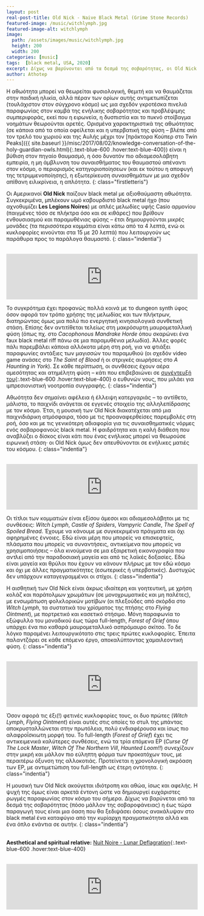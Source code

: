 ```yaml
---
layout: post
real-post-title: Old Nick - Naive Black Metal (Grime Stone Records)
featured-image: /music/witchlymph.jpg
featured-image-alt: witchlymph
image:
  path: /assets/images/music/witchlymph.jpg
  height: 200
  width: 200
categories: [music]
tags:  [black metal, USA, 2020]
excerpt: Δίχως να βαρύνονται από τα δεσμά της σοβαρότητας, οι Old Nick είναι μια όαση που θα ξεδιψάσει όσους ανακάλυψαν στο black metal ένα καταφύγιο από την κυρίαρχη πραγματικότητα αλλά και ένα όπλο ενάντια σε αυτήν.
author: Athotep
---
```


Η αθωότητα μπορεί να θεωρείται φυσιολογική, θεμιτή και να θαυμάζεται στην παιδική ηλικία, αλλά πέραν των ορίων αυτής αντιμετωπίζεται (τουλάχιστον στον σύγχρονο κόσμο) ως μια σχεδόν γκροτέσκα πινελιά παραφωνίας στον καμβά της ενήλικης σοβαρότητας και προβλέψιμης συμπεριφοράς, εκεί που η ειρωνεία, η δυσπιστία και το πυκνό στοίβαγμα νοημάτων θεωρούνται αρετές. Ορισμένα χαρακτηριστικά της αθωότητας (σε κάποια από τα οποία οφείλεται και η υπερβατική της φύση – βλέπε από τον τρελό του χωριού και της Αυλής μέχρι τον [πράκτορα Κούπερ στο Twin Peaks]({{ site.baseurl }}/misc/2017/08/02/knowledge-conversation-of-the-holy-guardian-owls.html){:.text-blue-600 .hover:text-blue-400}) είναι η βύθιση στον πηγαίο θαυμασμό, η όσο δυνατόν πιο αδιαμεσολάβητη εμπειρία, η μη άμβλυνση του συναισθήματος του θαυμαστού απέναντι στον κόσμο, ο περιορισμός κατηγοριοποίησεων (και εκ τούτου η αποφυγή της τετριμμενοποίησης), η εξωτερίκευση συναισθημάτων με μια σχεδόν απίθανη ειλικρίνεια, η απλότητα.
{: class="firstletteris"}

Οι Αμερικανοί **Old Nick** παίζουν black metal με αξιοθαύμαστη αθωότητα. Συγκεκριμένα, μπλέκουν ωμό καβουρδιστό black metal ήχο (που αχνοθυμίζει **Les Legions Noires**) με απλές μελωδίες υφής Casio αρμονίου (παιγμένες τόσο σε πλήκτρα όσο και σε κιθάρες) που βρίθουν ενθουσιασμού και παραμυθένιας φύσης – έτσι δημιουργούνται μικρές μονάδες (τα περισσότερα κομμάτια είναι κάτω από τα 4 λεπτά, ενώ οι κυκλοφορίες κινούνται στα 15 με 20 λεπτά) που λειτουργούν ως παράθυρα προς το παράλογα θαυμαστό.
{: class="indentia"}  
<br>
<iframe style="border: 0; width: 100%; height: 120px;" src="https://bandcamp.com/EmbeddedPlayer/album=1280023250/size=large/bgcol=ffffff/linkcol=0687f5/tracklist=false/artwork=small/transparent=true/" seamless><a href="http://grimestone.bandcamp.com/album/old-nick-flying-ointment">Old Nick - Flying Ointment by Old Nick</a></iframe>
<br>

Το συγκρότημα έχει προφανώς πολλά κοινά με το dungeon synth ύφος όσον αφορά τον τρόπο χρήσης της μελωδίας και των πλήκτρων, διατηρώντας όμως μια πολύ πιο ενεργητική κινησιολογικά συνθετική στάση. Επίσης δεν αντιτίθεται τελείως στη μακρόσυρτη μαυρομεταλλική φύση (όπως πχ. στο *Cacophonous Mandrake Horde* όπου σκαρώνει ένα faux black metal riff πάνω σε μια παραμυθένια μελωδία). Άλλες φορές πάλι παρεμβάλει κάποια αλλόκοτα μέρη στη ροή, για να φτιάξει παραφωνίες αντάξιες των μαγισσών του παραμυθιού (οι σχεδόν video game ανάσες στο *The Saint of Blood* ή οι στριγκές αιωρήσεις στο *A Haunting in York*). Σε κάθε περίπτωση, οι συνθέσεις έχουν αέρα αμεσότητας και ατημέλητη φύση – κάτι που επιβεβαιώνει σε [συνέντευξή του](http://thecallofthenight.com/oldnick){:.text-blue-600 .hover:text-blue-400} ο ευθυνών νους, που μιλάει για ιμπρεσιονιστική νοοτροπία συγγραφής.
{: class="indentia"}

Αθωότητα δεν σημαίνει αφέλεια ή έλλειψη κατεργαριάς – το αντίθετο, μάλιστα, το παιχνίδι ανάγεται σε εγγενές στοιχείο της αλληλεπίδρασης με τον κόσμο. Έτσι, η μουσική των Old Nick διακατέχεται από μια παιχνιδιάρικη ατμόσφαιρα, τόσο με τις προαναφερθείσες παρεμβολές στη ροή, όσο και με τις γενικότερη αδιαφορία για τις συναισθηματικές νόρμες ενός σοβαροφανούς black metal. Η φαιδρότητα και η καλή διάθεση που αναβλύζει ο δίσκος είναι κάτι που ένας ενήλικας μπορεί να θεωρούσε ειρωνική στάση· οι Old Nick όμως δεν απευθύνονται σε ενήλικες ματιές του κόσμου.
{: class="indentia"}  
<br>
<iframe style="border: 0; width: 100%; height: 120px;" src="https://bandcamp.com/EmbeddedPlayer/album=2623480836/size=large/bgcol=ffffff/linkcol=0687f5/tracklist=false/artwork=small/transparent=true/" seamless><a href="http://grimestone.bandcamp.com/album/old-nick-haunted-loom">Old Nick - Haunted Loom!! by Old Nick</a></iframe>

Οι τίτλοι των κομματιών είναι εξίσου άμεσοι και αδιαμεσολάβητοι με τις συνθέσεις: *Witch Lymph*, *Castle of Spiders*, *Vampyric Candle*, *The Spell of Spoiled Bread*. Έχουμε να κάνουμε με συγκεκριμένα πράγματα και όχι αφηρημένες έννοιες. Εδώ είναι μέρη που μπορείς να επισκεφτείς, πλάσματα που μπορείς να συναντήσεις, αντικείμενα που μπορείς να χρησιμοποιήσεις – όλα κινούμενα σε μια εξαιρετική εικονογραφία που αντλεί από την παραδοσιακή μαγεία και από τις λαϊκές δοξασίες. Εδώ είναι μαγεία και θρύλοι που έχουν να κάνουν πλήρως με τον εδώ κόσμο και όχι με άλλες πραγματικότητες (εσωτερικές ή υπερβατικές). Δυστυχώς δεν υπάρχουν καταγεγραμμένοι οι στίχοι.
{: class="indentia"}

Η αισθητική των Old Nick είναι άκρως ιδιαίτερη και γοητευτική, με χρήση κολάζ και παράτολμων χρωμάτων (σε μονοχρωματικές και μη παλέτες), με ενσωμάτωση φολκλορικών μοτίβων (οι πλεξούδες από σκόρδα στο *Witch Lymph*, τα συστατικά του χρίσματος της πτήσης στο *Flying Ointment*), με πορτρετικό και κασετικό στήσιμο. Μόνη παραφωνία το εξώφυλλο του μοναδικού έως τώρα full-length, *Forest of Grief* όπου υπάρχει ένα πιο καθαρά μαυρομεταλλικό ασπρόμαυρο σκίτσο. Το δε λόγκο παραμένει λειτουργικότατο στις τρεις πρώτες κυκλοφορίες. Έπειτα παλαντζάρει σε κάθε επόμενο έργο, αποκαλύπτοντας χαμαιλεοντική φύση.
{: class="indentia"}  
<br>
<iframe style="border: 0; width: 100%; height: 120px;" src="https://bandcamp.com/EmbeddedPlayer/album=2378930177/size=large/bgcol=ffffff/linkcol=0687f5/tracklist=false/artwork=small/transparent=true/" seamless><a href="http://grimestone.bandcamp.com/album/old-nick-curse-of-the-lock-master">Old Nick - Curse Of The Lock Master by Old Nick</a></iframe>

Όσον αφορά τις έξι(!) φετινές κυκλοφορίες τους, οι δυο πρώτες (*Witch Lymph*, *Flying Ointment*) είναι αυτές στις οποίες το στυλ της μπάντας αποκρυσταλλώνεται στην πρωτόλεια, πολύ ενδιαφέρουσα και ίσως πιο αλαφροΐσκιωτη μορφή του. Το full-length (*Forest of Grief*) έχει τις αντικειμενικά καλύτερες συνθέσεις, ενώ τα τρία επόμενα EP (*Curse Of The Lock Master*, *Witch Of The Northern Vill*, *Haunted Loom​!​!*) συνεχίζουν στην μικρή και μάλλον πιο εύληπτη φόρμα των προκατόχων τους, με περαιτέρω όξυνση της αλλοκοτιάς. Προτείνεται η χρονολογική ακρόαση των EP, με αντιμετώπιση του full-length ως έτερη οντότητα.
{: class="indentia"}

Η μουσική των Old Nick ακούγεται ιδιότροπη και αθώα, ίσως και αφελής. Η ψυχή της όμως είναι αρκετά έντονη ώστε να δημιουργεί ευχάριστες ρωγμές παραφωνίας στον κόσμο του σήμερα. Δίχως να βαρύνεται από τα δεσμά της σοβαρότητας (πόσο μάλλον της σοβαροφάνειας) η έως τώρα παραγωγή τους είναι μια όαση που θα ξεδιψάσει όσους ανακάλυψαν στο black metal ένα καταφύγιο από την κυρίαρχη πραγματικότητα αλλά και ένα όπλο ενάντια σε αυτήν.
{: class="indentia"}  
<br>

**Aesthetical and spiritual relative:** [Nuit Noire - Lunar Deflagration](https://www.youtube.com/watch?v=tnRlIM9nLws){:.text-blue-600 .hover:text-blue-400}  
<br>
<iframe style="border: 0; width: 100%; height: 120px;" src="https://bandcamp.com/EmbeddedPlayer/album=550458824/size=large/bgcol=ffffff/linkcol=0687f5/tracklist=false/artwork=small/transparent=true/" seamless><a href="http://grimestone.bandcamp.com/album/old-nick-forest-of-grief">Old Nick - Forest of Grief by Old Nick</a></iframe>